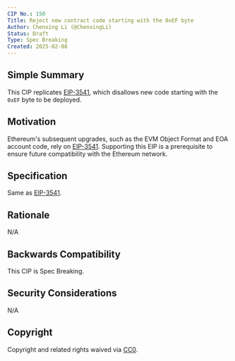 ```yaml
---
CIP No.: 150
Title: Reject new contract code starting with the 0xEF byte
Author: Chenxing Li (@ChenxingLi)
Status: Draft
Type: Spec Breaking
Created: 2025-02-08
---
```


## Simple Summary
This CIP replicates [EIP-3541](https://eips.ethereum.org/EIPS/eip-3541), which disallows new code starting with the `0xEF` byte to be deployed.

## Motivation
Ethereum's subsequent upgrades, such as the EVM Object Format and EOA account code, rely on [EIP-3541](https://eips.ethereum.org/EIPS/eip-3541). Supporting this EIP is a prerequisite to ensure future compatibility with the Ethereum network.

## Specification
Same as [EIP-3541](https://eips.ethereum.org/EIPS/eip-3541).

## Rationale
N/A

## Backwards Compatibility
This CIP is Spec Breaking.

## Security Considerations
<!--All CIPs must contain a section that discusses the security implications/considerations relevant to the proposed change. Include information that might be important for security discussions, surfaces risks and can be used throughout the life cycle of the proposal. E.g. include security-relevant design decisions, concerns, important discussions, implementation-specific guidance and pitfalls, an outline of threats and risks and how they are being addressed. CIP submissions missing the "Security Considerations" section will be rejected. a CIP cannot proceed to status "Final" without a Security Considerations discussion deemed sufficient by the reviewers.-->
N/A

## Copyright
Copyright and related rights waived via [CC0](https://creativecommons.org/publicdomain/zero/1.0/).